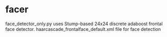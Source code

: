 # facer




face_detector_only.py uses Stump-based 24x24 discrete adaboost frontal face detector.
haarcascade_frontalface_default.xml file for face detection


